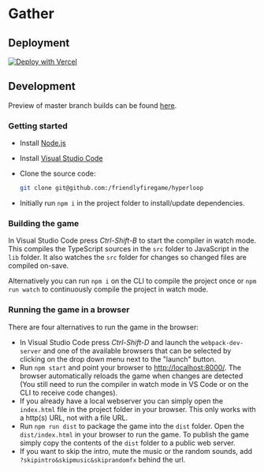 # Gather

## Deployment

[![Deploy with Vercel](https://lh6.googleusercontent.com/2hs6D9HuVj_pAieP2AeLfyID3evsNqg3MlctzOYg6l-L4wlvfv_HSgdU5ApIjaVUprOfYtmwDnvoYBJakXBv=w1877-h937)](https://api.vercel.com/v1/integrations/deploy/QmZXXg9oRsQCxfApLEC9kZek3PoegeYTHfoydcgGHEPsZL/92BmEufCQH)

## Development

Preview of master branch builds can be found [here](https://hyperloop.vercel.app/).

### Getting started

* Install [Node.js](https://nodejs.org/)
* Install [Visual Studio Code](https://code.visualstudio.com/)
* Clone the source code:

  ```sh
  git clone git@github.com:/friendlyfiregame/hyperloop
  ```

* Initially run `npm i` in the project folder to install/update dependencies.

### Building the game

In Visual Studio Code press *Ctrl-Shift-B* to start the compiler in watch mode. This compiles the
TypeScript sources in the `src` folder to JavaScript in the `lib` folder. It also watches the `src`
folder for changes so changed files are compiled on-save.

Alternatively you can run `npm i` on the CLI to compile the project once or
`npm run watch` to continuously compile the project in watch mode.

### Running the game in a browser

There are four alternatives to run the game in the browser:

* In Visual Studio Code press *Ctrl-Shift-D* and launch the `webpack-dev-server` and
  one of the available browsers that can be selected by clicking on the drop down menu next to
  the "launch" button.
* Run `npm start` and point your browser to <http://localhost:8000/>. The browser automatically
  reloads the game when changes are detected (You still need to run the compiler in watch mode in VS
  Code or on the CLI to receive code changes).
* If you already have a local webserver you can simply open the `index.html` file in the project
  folder in your browser. This only works with a http(s) URL, not with a file URL.
* Run `npm run dist` to package the game into the `dist` folder. Open the `dist/index.html` in your
  browser to run the game. To publish the game simply copy the contents of the `dist` folder to a
  public web server.
* If you want to skip the intro, mute the music or the random sounds, add `?skipintro&skipmusic&skiprandomfx` behind the url.
